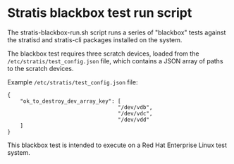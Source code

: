 # Stratis blackbox test run script

The stratis-blackbox-run.sh script runs a series of "blackbox" tests against the stratisd and stratis-cli packages installed on the system.

The blackbox test requires three scratch devices, loaded from the `/etc/stratis/test_config.json` file, which contains a JSON array of paths to the scratch devices.

Example `/etc/stratis/test_config.json` file:

```
{
    "ok_to_destroy_dev_array_key": [
                                   "/dev/vdb",
                                   "/dev/vdc",
                                   "/dev/vdd"
    ]
}
```

This blackbox test is intended to execute on a Red Hat Enterprise Linux test system.
